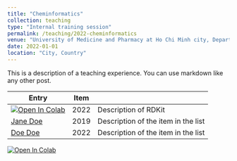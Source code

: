 ```yaml
---
title: "Cheminformatics"
collection: teaching
type: "Internal training session"
permalink: /teaching/2022-cheminformatics
venue: "University of Medicine and Pharmacy at Ho Chi Minh city, Department of Organic Chemistry"
date: 2022-01-01
location: "City, Country"
---
```


This is a description of a teaching experience. You can use markdown like any other post.

| Entry            | Item   |                                                              |
| --------         | ------ | ------------------------------------------------------------ |
| [![Open In Colab](https://colab.research.google.com/assets/colab-badge.svg)](https://colab.research.google.com/github/TieuLongPhan/TieuLongPhan.github.io/blob/master/_teaching/Material/Cheminformatics/1.%20RDKIT_tutorial.ipynb)   | 2022   | Description of RDKit                          |
| [Jane Doe](#)    | 2019   | Description of the item in the list                          |
| [Doe Doe](#)     | 2022   | Description of the item in the list                          |

[![Open In Colab](https://colab.research.google.com/assets/colab-badge.svg)](https://colab.research.google.com/github/TieuLongPhan/TieuLongPhan.github.io/blob/master/_teaching/Material/Cheminformatics/1.%20RDKIT_tutorial.ipynb)